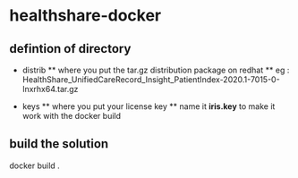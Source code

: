 # healthshare-docker

## defintion of directory

* distrib
** where you put the tar.gz distribution package on redhat
** eg : HealthShare_UnifiedCareRecord_Insight_PatientIndex-2020.1-7015-0-lnxrhx64.tar.gz

* keys
** where you put your license key
** name it **iris.key** to make it work with the docker build

## build the solution 

docker build .